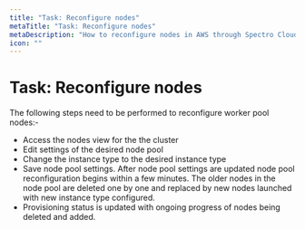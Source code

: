 ```yaml
---
title: "Task: Reconfigure nodes"
metaTitle: "Task: Reconfigure nodes"
metaDescription: "How to reconfigure nodes in AWS through Spectro Cloud"
icon: ""
---
```


# Task: Reconfigure nodes

The following steps need to be performed to reconfigure worker pool nodes:-

* Access the nodes view for the the cluster
* Edit settings of the desired node pool
* Change the instance type to the desired instance type
* Save node pool settings. After node pool settings are updated node pool reconfiguration begins within a few minutes. The older nodes in the node pool are deleted one by one and replaced by new nodes launched with new instance type configured.
* Provisioning status is updated with ongoing progress of nodes being deleted and added.
